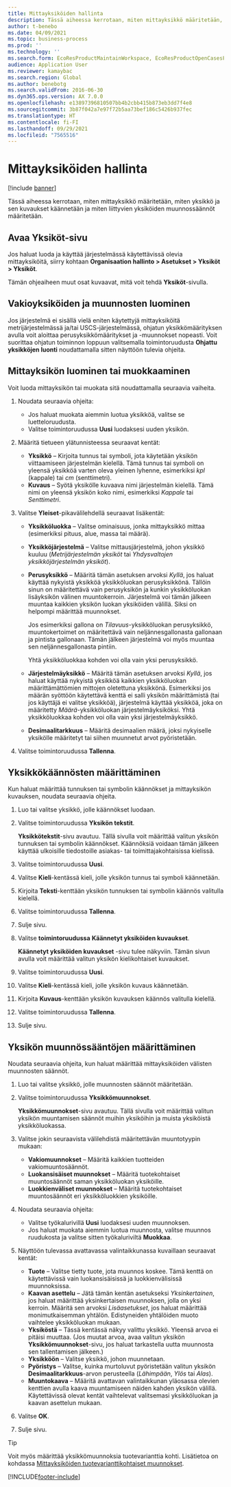 ```yaml
---
title: Mittayksiköiden hallinta
description: Tässä aiheessa kerrotaan, miten mittayksikkö määritetään, miten yksikkö ja sen kuvaukset käännetään ja miten liittyvien yksiköiden muunnossäännöt määritetään.
author: t-benebo
ms.date: 04/09/2021
ms.topic: business-process
ms.prod: ''
ms.technology: ''
ms.search.form: EcoResProductMaintainWorkspace, EcoResProductOpenCasesFormPart, UnitOfMeasure, UnitOfMeasureReportingTranslation, UnitOfMeasureTranslation, UnitOfMeasureConversion, UnitOfMeasureConversionEditOrCreate, UnitOfMeasureLookup, UnitOfMeasureCalculator, UnitOfMeasureWizard, UnitOfMeasureLookupTest
audience: Application User
ms.reviewer: kamaybac
ms.search.region: Global
ms.author: benebotg
ms.search.validFrom: 2016-06-30
ms.dyn365.ops.version: AX 7.0.0
ms.openlocfilehash: e13897396810507bb4b2cbb415b873eb3dd7f4e8
ms.sourcegitcommit: 3b87f042a7e97f72b5aa73bef186c5426b937fec
ms.translationtype: HT
ms.contentlocale: fi-FI
ms.lasthandoff: 09/29/2021
ms.locfileid: "7565516"
---
```

# <a name="manage-units-of-measure"></a>Mittayksiköiden hallinta

[!include [banner](../../includes/banner.md)]

Tässä aiheessa kerrotaan, miten mittayksikkö määritetään, miten yksikkö ja sen kuvaukset käännetään ja miten liittyvien yksiköiden muunnossäännöt määritetään.

## <a name="open-the-units-page"></a>Avaa Yksiköt-sivu

Jos haluat luoda ja käyttää järjestelmässä käytettävissä olevia mittayksiköitä, siirry kohtaan **Organisaation hallinto \> Asetukset \> Yksiköt \> Yksiköt**.

Tämän ohjeaiheen muut osat kuvaavat, mitä voit tehdä **Yksiköt**-sivulla.

## <a name="create-standard-units-and-conversions"></a>Vakioyksiköiden ja muunnosten luominen

Jos järjestelmä ei sisällä vielä eniten käytettyjä mittayksiköitä metrijärjestelmässä ja/tai USCS-järjestelmässä, ohjatun yksikkömäärityksen avulla voit aloittaa perusyksikkömääritykset ja -muunnokset nopeasti. Voit suorittaa ohjatun toiminnon loppuun valitsemalla toimintoruudusta **Ohjattu yksikköjen luonti** noudattamalla sitten näyttöön tulevia ohjeita.

## <a name="create-or-edit-a-unit-of-measure"></a>Mittayksikön luominen tai muokkaaminen

Voit luoda mittayksikön tai muokata sitä noudattamalla seuraavia vaiheita.

1. Noudata seuraavia ohjeita:

    - Jos haluat muokata aiemmin luotua yksikköä, valitse se luetteloruudusta.
    - Valitse toimintoruudussa **Uusi** luodaksesi uuden yksikön.

1. Määritä tietueen ylätunnisteessa seuraavat kentät:

    - **Yksikkö** – Kirjoita tunnus tai symboli, jota käytetään yksikön viittaamiseen järjestelmän kielellä. Tämä tunnus tai symboli on yleensä yksikköä varten oleva yleinen lyhenne, esimerkiksi *kpl* (kappale) tai *cm* (senttimetri).
    - **Kuvaus** – Syötä yksikölle kuvaava nimi järjestelmän kielellä. Tämä nimi on yleensä yksikön koko nimi, esimerkiksi *Kappale* tai *Senttimetri*.

1. Valitse **Yleiset**-pikavälilehdellä seuraavat lisäkentät:<!-- KFM: confirm this:    - **Fixed unit assignment** and **Fixed unit** – These fields have an effect only if you're using the Microsoft Retail Essentials product. If the current unit can be mapped to one of the fixed units that are used by Retail Essentials, set the **Fixed unit assignment** option to *Yes*. Then select the fixed unit in the **Fixed unit** field. -->

    - **Yksikköluokka** – Valitse ominaisuus, jonka mittayksikkö mittaa (esimerkiksi pituus, alue, massa tai määrä).
    - **Yksikköjärjestelmä** – Valitse mittausjärjestelmä, johon yksikkö kuuluu (*Metrijärjestelmän yksiköt* tai *Yhdysvaltojen yksikköjärjestelmän yksiköt*).
    - **Perusyksikkö** – Määritä tämän asetuksen arvoksi *Kyllä*, jos haluat käyttää nykyistä yksikköä yksikköluokan perusyksikkönä. Tällöin sinun on määritettävä vain perusyksikön ja kunkin yksikköluokan lisäyksikön välinen muuntokerroin. Järjestelmä voi tämän jälkeen muuntaa kaikkien yksikön luokan yksiköiden välillä. Siksi on helpompi määrittää muunnokset.

        Jos esimerkiksi gallona on *Tilavuus*-yksikköluokan perusyksikkö, muuntokertoimet on määritettävä vain neljännesgallonasta gallonaan ja pintista gallonaan. Tämän jälkeen järjestelmä voi myös muuntaa sen neljännesgallonasta pintiin.

        Yhtä yksikköluokkaa kohden voi olla vain yksi perusyksikkö.

    - **Järjestelmäyksikkö** – Määritä tämän asetuksen arvoksi *Kyllä*, jos haluat käyttää nykyistä yksikköä kaikkien yksikköluokan määrittämättömien mittojen oletettuna yksikkönä. Esimerkiksi jos määrän syöttöön käytettävä kenttä ei salli yksikön määrittämistä (tai jos käyttäjä ei valitse yksikköä), järjestelmä käyttää yksikköä, joka on määritetty *Määrä*-yksikköluokan järjestelmäyksiköksi. Yhtä yksikköluokkaa kohden voi olla vain yksi järjestelmäyksikkö.
    - **Desimaalitarkkuus** – Määritä desimaalien määrä, joksi nykyiselle yksikölle määritetyt tai siihen muunnetut arvot pyöristetään.

1. Valitse toimintoruudussa **Tallenna**.

## <a name="define-unit-translations"></a>Yksikkökäännösten määrittäminen

Kun haluat määrittää tunnuksen tai symbolin käännökset ja mittayksikön kuvauksen, noudata seuraavia ohjeita.

1. Luo tai valitse yksikkö, jolle käännökset luodaan.
1. Valitse toimintoruudussa **Yksikön tekstit**.

    **Yksikkötekstit**-sivu avautuu. Tällä sivulla voit määrittää valitun yksikön tunnuksen tai symbolin käännökset. Käännöksiä voidaan tämän jälkeen käyttää ulkoisille tiedostoille asiakas- tai toimittajakohtaisissa kielissä.

1. Valitse toimintoruudussa **Uusi**.
1. Valitse **Kieli**-kentässä kieli, jolle yksikön tunnus tai symboli käännetään.
1. Kirjoita **Teksti**-kenttään yksikön tunnuksen tai symbolin käännös valitulla kielellä.
1. Valitse toimintoruudussa **Tallenna**.
1. Sulje sivu.
1. Valitse **toimintoruudussa** **Käännetyt yksiköiden kuvaukset**.

    **Käännetyt yksiköiden kuvaukset** -sivu tulee näkyviin. Tämän sivun avulla voit määrittää valitun yksikön kielikohtaiset kuvaukset.

1. Valitse toimintoruudussa **Uusi**.
1. Valitse **Kieli**-kentässä kieli, jolle yksikön kuvaus käännetään.
1. Kirjoita **Kuvaus**-kenttään yksikön kuvauksen käännös valitulla kielellä.
1. Valitse toimintoruudussa **Tallenna**.
1. Sulje sivu.

## <a name="define-unit-conversion-rules"></a>Yksikön muunnössääntöjen määrittäminen

Noudata seuraavia ohjeita, kun haluat määrittää mittayksiköiden välisten muunnosten säännöt.

1. Luo tai valitse yksikkö, jolle muunnosten säännöt määritetään.
1. Valitse toimintoruudussa **Yksikkömuunnokset**.

    **Yksikkömuunnokset**-sivu avautuu. Tällä sivulla voit määrittää valitun yksikön muuntamisen säännöt muihin yksiköihin ja muista yksiköistä yksikköluokassa.

1. Valitse jokin seuraavista välilehdistä määritettävän muuntotyypin mukaan:

    - **Vakiomuunnokset** – Määritä kaikkien tuotteiden vakiomuuntosäännöt.
    - **Luokansisäiset muunnokset** – Määritä tuotekohtaiset muuntosäännöt saman yksikköluokan yksiköille.
    - **Luokkienväliset muunnokset** – Määritä tuotekohtaiset muuntosäännöt eri yksikköluokkien yksiköille.

1. Noudata seuraavia ohjeita:

    - Valitse työkalurivillä **Uusi** luodaksesi uuden muunnoksen.
    - Jos haluat muokata aiemmin luotua muunnosta, valitse muunnos ruudukosta ja valitse sitten työkaluriviltä **Muokkaa**.

1. Näyttöön tulevassa avattavassa valintaikkunassa kuvaillaan seuraavat kentät:

    - **Tuote** – Valitse tietty tuote, jota muunnos koskee. Tämä kenttä on käytettävissä vain luokansisäisissä ja luokkienvälisissä muunnoksissa.
    - **Kaavan asettelu** – Jätä tämän kentän asetukseksi *Yksinkertainen*, jos haluat määrittää yksinkertaisen muunnoksen, jolla on yksi kerroin. Määritä sen arvoksi *Lisäasetukset*, jos haluat määrittää monimutkaisemman yhtälön. Edistyneiden yhtälöiden muoto vaihtelee yksikköluokan mukaan.
    - **Yksiköstä** – Tässä kentässä näkyy valittu yksikkö. Yleensä arvoa ei pitäisi muuttaa. (Jos muutat arvoa, avaa valitun yksikön **Yksikkömuunnokset**-sivu, jos haluat tarkastella uutta muunnosta sen tallentamisen jälkeen.)
    - **Yksikköön** – Valitse yksikkö, johon muunnetaan.
    - **Pyöristys** – Valitse, kuinka murtoluvut pyöristetään valitun yksikön **Desimaalitarkkuus**-arvon perusteella (*Lähimpään*, *Ylös* tai *Alas*).
    - **Muuntokaava** – Määritä avattavan valintaikkunan yläosassa olevien kenttien avulla kaava muuntamiseen näiden kahden yksikön välillä. Käytettävissä olevat kentät vaihtelevat valitsemasi yksikköluokan ja kaavan asettelun mukaan.

1. Valitse **OK**.
1. Sulje sivu.

> [!TIP]
> Voit myös määrittää yksikkömuunnoksia tuotevarianttia kohti. Lisätietoa on kohdassa [Mittayksiköiden tuotevarianttikohtaiset muunnokset](../uom-conversion-per-product-variant.md).

[!INCLUDE[footer-include](../../../includes/footer-banner.md)]
